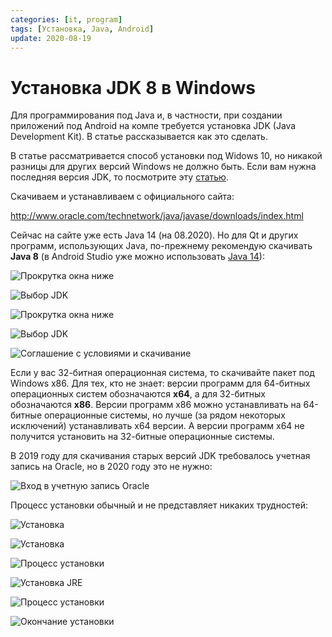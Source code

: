 ```yaml
---
categories: [it, program]
tags: [Установка, Java, Android]
update: 2020-08-19
---
```


# Установка JDK 8 в Windows

Для программирования под Java и, в частности, при создании приложений под Android на компе требуется установка JDK (Java Development Kit). В статье рассказывается как это сделать.

В статье рассматривается способ установки под Widows 10, но никакой разницы для других версий Windows не должно быть. Если вам нужна последняя версия JDK, то посмотрите эту [статью](/blog/2019/install-jdk-on-windows/).

Скачиваем и устанавливаем с официального сайта:

<http://www.oracle.com/technetwork/java/javase/downloads/index.html>

Сейчас на сайте уже есть Java 14 (на 08.2020). Но для Qt и других программ, использующих Java, по-прежнему рекомендую скачивать **Java 8** (в Android Studio уже можно использовать [Java 14](/blog/2019/install-jdk-on-windows/)):

![Прокрутка окна ниже](img/download_01.png)

![Выбор JDK](img/download_02.png)

![Прокрутка окна ниже](img/download_03.png)

![Выбор JDK](img/download_04.png)

![Соглашение с условиями и скачивание](img/download_05.png)

Если у вас 32-битная операционная система, то скачивайте пакет под Windows x86. Для тех, кто не знает: версии программ для 64-битных операционных систем обозначаются **x64**, а для 32-битных обозначаются **x86**. Версии программ x86 можно устанавливать на 64-битные операционные системы, но лучше (за рядом некоторых исключений) устанавливать x64 версии. А версии программ x64 не получится установить на 32-битные операционные системы.

В 2019 году для скачивания старых версий JDK требовалось учетная запись на Oracle, но в 2020 году это не нужно:

![Вход в учетную запись Oracle](img/download_06.png)

Процесс установки обычный и не представляет никаких трудностей:

![Установка](img/install_01.png)

![Установка](img/install_02.png)

![Процесс установки](img/install_03.png)

![Установка JRE](img/install_04.png)

![Процесс установки](img/install_05.png)

![Окончание установки](img/install_06.png)
